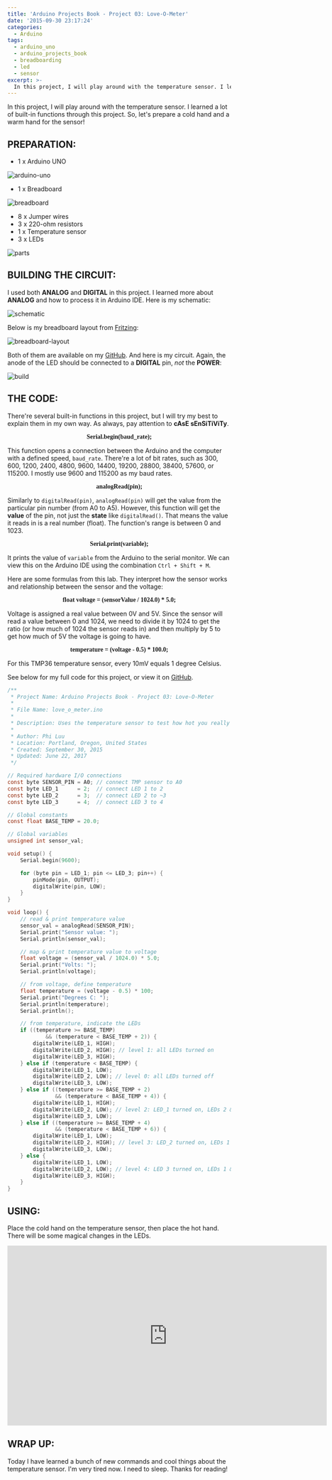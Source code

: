```yaml
---
title: 'Arduino Projects Book - Project 03: Love-O-Meter'
date: '2015-09-30 23:17:24'
categories:
  - Arduino
tags:
  - arduino_uno
  - arduino_projects_book
  - breadboarding
  - led
  - sensor
excerpt: >-
  In this project, I will play around with the temperature sensor. I learned a lot of built-in functions through this project.
---
```


In this project, I will play around with the temperature sensor. I learned a lot of built-in functions through this project. So, let's prepare a cold hand and a warm hand for the sensor!

## **PREPARATION:**

- 1 x Arduino UNO

![arduino-uno](/images/arduino-uno.jpg)

- 1 x Breadboard

![breadboard](/images/breadboard.jpg)

- 8 x Jumper wires
- 3 x 220-ohm resistors
- 1 x Temperature sensor
- 3 x LEDs

![parts](/images/arduino-projects-book-project-03/parts.jpg)

## **BUILDING THE CIRCUIT:**

I used both **ANALOG** and **DIGITAL** in this project. I learned more about **ANALOG** and how to process it in Arduino IDE. Here is my schematic:

![schematic](/images/arduino-projects-book-project-03/schematic.png)

Below is my breadboard layout from [Fritzing](http://fritzing.org/home/):

![breadboard-layout](/images/arduino-projects-book-project-03/breadboard-layout.jpg)

Both of them are available on my [GitHub](https://github.com/philectron/pcb/tree/master/arduino_repo/love_o_meter). And here is my circuit. Again, the anode of the LED should be connected to a **DIGITAL** pin, _not_ the **POWER**:

![build](/images/arduino-projects-book-project-03/build.jpg)

## **THE CODE:**

There're several built-in functions in this project, but I will try my best to explain them in my own way. As always, pay attention to **cAsE sEnSiTiViTy**.

<p align="center"><font face="consolas"><b>Serial.begin(baud_rate);</b></font></p>

This function opens a connection between the Arduino and the computer with a defined speed, `baud_rate`. There're a lot of bit rates, such as 300, 600, 1200, 2400, 4800, 9600, 14400, 19200, 28800, 38400, 57600, or 115200\. I mostly use 9600 and 115200 as my baud rates.

<p align="center"><font face="consolas"><b>analogRead(pin);</b></font></p>

Similarly to `digitalRead(pin)`, `analogRead(pin)` will get the value from the particular pin number (from A0 to A5). However, this function will get the **value** of the pin, not just the **state** like `digitalRead()`. That means the value it reads in is a real number (float). The function's range is between 0 and 1023.

<p align="center"><font face="consolas"><b>Serial.print(variable);</b></font></p>

It prints the value of `variable` from the Arduino to the serial monitor. We can view this on the Arduino IDE using the combination `Ctrl + Shift + M`.

Here are some formulas from this lab. They interpret how the sensor works and relationship between the sensor and the voltage:

<p align="center"><font face="consolas"><b>float voltage = (sensorValue / 1024.0) * 5.0;</b></font></p>

Voltage is assigned a real value between 0V and 5V. Since the sensor will read a value between 0 and 1024, we need to divide it by 1024 to get the ratio (or how much of 1024 the sensor reads in) and then multiply by 5 to get how much of 5V the voltage is going to have.

<p align="center"><font face="consolas"><b>temperature = (voltage - 0.5) * 100.0;</b></font></p>

For this TMP36 temperature sensor, every 10mV equals 1 degree Celsius.

See below for my full code for this project, or view it on [GitHub](https://github.com/philectron/arduino/tree/master/love_o_meter/love_o_meter.ino).

```c
/**
 * Project Name: Arduino Projects Book - Project 03: Love-O-Meter
 *
 * File Name: love_o_meter.ino
 *
 * Description: Uses the temperature sensor to test how hot you really are!
 *
 * Author: Phi Luu
 * Location: Portland, Oregon, United States
 * Created: September 30, 2015
 * Updated: June 22, 2017
 */

// Required hardware I/O connections
const byte SENSOR_PIN = A0; // connect TMP sensor to A0
const byte LED_1      = 2;  // connect LED 1 to 2
const byte LED_2      = 3;  // connect LED 2 to ~3
const byte LED_3      = 4;  // connect LED 3 to 4

// Global constants
const float BASE_TEMP = 20.0;

// Global variables
unsigned int sensor_val;

void setup() {
    Serial.begin(9600);

    for (byte pin = LED_1; pin <= LED_3; pin++) {
        pinMode(pin, OUTPUT);
        digitalWrite(pin, LOW);
    }
}

void loop() {
    // read & print temperature value
    sensor_val = analogRead(SENSOR_PIN);
    Serial.print("Sensor value: ");
    Serial.println(sensor_val);

    // map & print temperature value to voltage
    float voltage = (sensor_val / 1024.0) * 5.0;
    Serial.print("Volts: ");
    Serial.println(voltage);

    // from voltage, define temperature
    float temperature = (voltage - 0.5) * 100;
    Serial.print("Degrees C: ");
    Serial.println(temperature);
    Serial.println();

    // from temperature, indicate the LEDs
    if ((temperature >= BASE_TEMP)
            && (temperature < BASE_TEMP + 2)) {
        digitalWrite(LED_1, HIGH);
        digitalWrite(LED_2, HIGH); // level 1: all LEDs turned on
        digitalWrite(LED_3, HIGH);
    } else if (temperature < BASE_TEMP) {
        digitalWrite(LED_1, LOW);
        digitalWrite(LED_2, LOW); // level 0: all LEDs turned off
        digitalWrite(LED_3, LOW);
    } else if ((temperature >= BASE_TEMP + 2)
               && (temperature < BASE_TEMP + 4)) {
        digitalWrite(LED_1, HIGH);
        digitalWrite(LED_2, LOW); // level 2: LED_1 turned on, LEDs 2 & 3 turned off
        digitalWrite(LED_3, LOW);
    } else if ((temperature >= BASE_TEMP + 4)
               && (temperature < BASE_TEMP + 6)) {
        digitalWrite(LED_1, LOW);
        digitalWrite(LED_2, HIGH); // level 3: LED_2 turned on, LEDs 1 & 3 turned off
        digitalWrite(LED_3, LOW);
    } else {
        digitalWrite(LED_1, LOW);
        digitalWrite(LED_2, LOW); // level 4: LED 3 turned on, LEDs 1 & 2 turned off
        digitalWrite(LED_3, HIGH);
    }
}
```

## **USING:**

Place the cold hand on the temperature sensor, then place the hot hand. There will be some magical changes in the LEDs.

<div class="embedded-video">
  <iframe width="720" height="405" src="https://www.youtube.com/embed/B_oXmm7LXKk?list=PLt_UZum7NVtmFEVMdv4XH8TgXzJvzd78x" frameborder="0" allowfullscreen></iframe>
</div>

## **WRAP UP:**

Today I have learned a bunch of new commands and cool things about the temperature sensor. I'm very tired now. I need to sleep. Thanks for reading!
